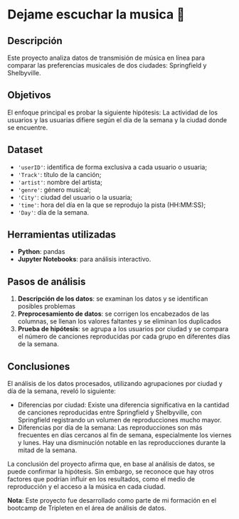 # Dejame escuchar la musica 🎹

## Descripción
Este proyecto analiza datos de transmisión de música en línea para comparar las preferencias musicales de dos ciudades: Springfield y Shelbyville.

## Objetivos
El enfoque principal es probar la siguiente hipótesis: La actividad de los usuarios y las usuarias difiere según el día de la semana y la ciudad donde se encuentre.

## Dataset
- `'userID'`: identifica de forma exclusiva a cada usuario o usuaria;
- `'Track'`: título de la canción;
- `'artist'`: nombre del artista;
- `'genre'`: género musical;
- `'City'`: ciudad del usuario o la usuaria;
- `'time'`: hora del día en la que se reprodujo la pista (HH:MM:SS);
- `'Day'`: día de la semana.

## Herramientas utilizadas
- **Python**: pandas
- **Jupyter Notebooks**: para análisis interactivo.

## Pasos de análisis
 1. **Descripción de los datos**: se examinan los datos y se identifican posibles problemas
 2. **Preprocesamiento de datos**: se corrigen los encabezados de las columnas, se llenan los valores faltantes y se eliminan los duplicados
 3. **Prueba de hipótesis**: se agrupa a los usuarios por ciudad y se compara el número de canciones reproducidas por cada grupo en diferentes días de la semana.

## Conclusiones
El análisis de los datos procesados, utilizando agrupaciones por ciudad y día de la semana, reveló lo siguiente:
- Diferencias por ciudad: Existe una diferencia significativa en la cantidad de canciones reproducidas entre Springfield y Shelbyville, con Springfield registrando un volumen de reproducciones mucho mayor.
- Diferencias por día de la semana: Las reproducciones son más frecuentes en días cercanos al fin de semana, especialmente los viernes y lunes. Hay una disminución notable en las reproducciones durante la mitad de la semana.

La conclusión del proyecto afirma que, en base al análisis de datos, se puede confirmar la hipótesis. Sin embargo, se reconoce que hay otros factores que podrían influir en los resultados, como el medio de reproducción y el acceso a la música en cada ciudad.

**Nota**: Este proyecto fue desarrollado como parte de mi formación en el bootcamp de Tripleten en el área de análisis de datos.

